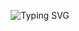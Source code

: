 <p align="center"> 
  <a><img src="https://readme-typing-svg.demolab.com?font=Roboto+Mono&weight=200&size=30&duration=4200&pause=1000&color=5CF7C9&center=true&vCenter=true&width=900&lines=Machine+Learning+Engineer" alt="Typing SVG" /></a>
</p>

<!--
**Christopher-Norman/Christopher-Norman** is a ✨ _special_ ✨ repository because its `README.md` (this file) appears on your GitHub profile.

Here are some ideas to get you started:

- 🔭 I’m currently working on ...
- 🌱 I’m currently learning ...
- 👯 I’m looking to collaborate on ...
- 🤔 I’m looking for help with ...
- 💬 Ask me about ...
- 📫 How to reach me: ...
- 😄 Pronouns: ...
- ⚡ Fun fact: ...
-->
